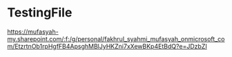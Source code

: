 # TestingFile

https://mufasyah-my.sharepoint.com/:f:/g/personal/fakhrul_syahmi_mufasyah_onmicrosoft_com/EtzrtnOb1rpHgfFB4ApsghMBlJyHKZni7xXewBKp4EtBdQ?e=JDzbZI
